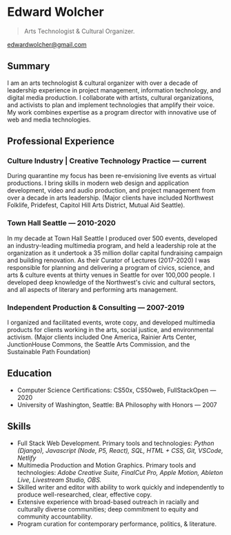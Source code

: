 # Edward Wolcher

> Arts Technologist & Cultural Organizer.

edwardwolcher@gmail.com

## Summary

I am an arts technologist & cultural organizer with over a decade of leadership experience in project management, information technology, and digital media production. I collaborate with artists, cultural organizations, and activists to plan and implement technologies that amplify their voice. My work combines expertise as a program director with innovative use of web and media technologies.

## Professional Experience

### Culture Industry | Creative Technology Practice — current

During quarantine my focus has been re-envisioning live events as virtual productions. I bring skills in modern web design and application development, video and audio production, and project management from over a decade in arts leadership. (Major clients have included Northwest Folklife, Pridefest, Capitol Hill Arts District, Mutual Aid Seattle).

### Town Hall Seattle — 2010-2020

In my decade at Town Hall Seattle I produced over 500 events, developed an industry-leading multimedia program, and held a leadership role at the organization as it undertook a 35 million dollar capital fundraising campaign and building renovation. As their Curator of Lectures (2017-2020) I was responsible for planning and delivering a program of civics, science, and arts & culture events at thirty venues in Seattle for over 100,000 people. I developed deep knowledge of the Northwest's civic and cultural sectors, and all aspects of literary and performing arts management.

### Independent Production & Consulting — 2007-2019

I organized and facilitated events, wrote copy, and developed multimedia products for clients working in the arts, social justice, and environmental activism. (Major clients included One America, Rainier Arts Center, JunctionHouse Commons, the Seattle Arts Commission, and the Sustainable Path Foundation)

## Education

- Computer Science Certifications: CS50x, CS50web, FullStackOpen — 2020
- University of Washington, Seattle: BA Philosophy with Honors — 2007

## Skills

- Full Stack Web Development. Primary tools and technologies: _Python (Django), Javascript (Node, P5, React), SQL, HTML + CSS, Git, VSCode, Netlify_
- Multimedia Production and Motion Graphics. Primary tools and technologies: _Adobe Creative Suite, FinalCut Pro, Apple Motion, Ableton Live, Livestream Studio, OBS._
- Skilled writer and editor with ability to work quickly and independently to produce well-researched, clear, effective copy.
- Extensive experience with broad-based outreach in racially and culturally diverse communities; deep commitment to equity and community accountability.
- Program curation for contemporary performance, politics, & literature.
